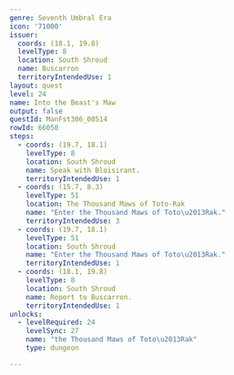 ```yaml
---
genre: Seventh Umbral Era
icon: '71000'
issuer:
  coords: (18.1, 19.8)
  levelType: 8
  location: South Shroud
  name: Buscarron
  territoryIntendedUse: 1
layout: quest
level: 24
name: Into the Beast's Maw
output: false
questId: ManFst306_00514
rowId: 66050
steps:
  - coords: (19.7, 18.1)
    levelType: 8
    location: South Shroud
    name: Speak with Bloisirant.
    territoryIntendedUse: 1
  - coords: (15.7, 8.3)
    levelType: 51
    location: The Thousand Maws of Toto-Rak
    name: "Enter the Thousand Maws of Toto\u2013Rak."
    territoryIntendedUse: 3
  - coords: (19.7, 18.1)
    levelType: 51
    location: South Shroud
    name: "Enter the Thousand Maws of Toto\u2013Rak."
    territoryIntendedUse: 1
  - coords: (18.1, 19.8)
    levelType: 8
    location: South Shroud
    name: Report to Buscarron.
    territoryIntendedUse: 1
unlocks:
  - levelRequired: 24
    levelSync: 27
    name: "the Thousand Maws of Toto\u2013Rak"
    type: dungeon

---
```

